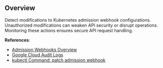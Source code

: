 ## Overview

Detect modifications to Kubernetes admission webhook configurations. Unauthorized modifications can weaken API security or disrupt operations. Monitoring these actions ensures secure API request handling.

**References**:
- [Admission Webhooks Overview](https://kubernetes.io/docs/reference/access-authn-authz/admission-controllers/)
- [Google Cloud Audit Logs](https://cloud.google.com/logging/docs/audit)
- [kubectl Command: patch admission webhook](https://kubernetes.io/docs/reference/generated/kubectl/kubectl-commands#patch)